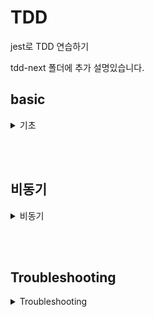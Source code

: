 # TDD

jest로 TDD 연습하기

tdd-next 폴더에 추가 설명있습니다.

## basic

<details>
<summary>기초</summary>

### 설치

```shell
npm i -D jest
```

### 기본 구조

```js
test('2+3은 5다.', () => {
  expect(fn.add(2, 3)).toBe(5);
});
```

- test("설명", 테스트 함수)
- expext(검증 할 대상)
- toBe(기대되는 값)
- .not.toBe(기대되는 값이 나오지 않을 것을 예상)

#### toEqual, toStrictEqual

배열이나 객체는 재귀적으로 돌면서 비교를 하기 때문에 `toBe`가 아닌 `toEqual`을 사용해야 한다.
좀 더 엄격하게 체크하기 위해서는 `toStrictEqual`을 사용해야 한다.
<br /><br />

#### 기타 메서드

- `toBeNull()` -> null 체크
- `toBeUndefined()` -> undefined 체크
- `toBeDefined()` -> defined 체크
- `toBeTruthy()` -> true 체크
- `toBeFalsy()` -> false 체크
- `toBeGreaterThan(1)` -> 크다
- `toBeGreaterThanOrEqual(1)` -> 크거나 같다
- `toBeLessThan(1)` -> 작다
- `toBeLessThanOrEqual(1)` -> 작거나 같다
- `toBeCloseTo(1)` -> 값이 가까운지 체크 (0.1 + 0.2)
- `toMatch(/a/)` -> 정규표현식
- `toContain("song")` -> 배열에서 특정 요소 검색
- `toThrow()` -> 에러 체크
- `toThrow("-")` -> 에러 내용 체크
- `toBe` ->

<br /><br />

</details>

<br /><br />

## 비동기

<details>
<summary>비동기</summary>

### callback

비동기 코드를 일반적으로 사용하면 jest는 시간을 기다리지 않고 바로 테스트를 종료합니다.  
따라서 done을 인자로 받아 done을 호출하면 됩니다.

e.g.

```js
test('이름은 song - callback', done => {
  function testCallback(name) {
    try {
      expect(name).toBe('song');
      done();
    } catch (error) {
      console.error(error);
      done();
    }
  }
  fn.getName(testCallback);
});
```

### promise

promise의 경우 jest는 resolve를 기다립니다.  
test안에서는 두 가지 방법이 있습니다.

1. return
2. resolves 혹은 rejects matcher 이용하기

```js
test('이름은 song - promise', () => {
  // resolves or rejects
  return expect(fn.getNamePromise()).resolves.toBe('song');
  // or
  return fn.getNamePromise().then(name => {
    expect(name).toBe('song');
  });
});
```

### async

```js
test('이름은 song - async', async () => {
  const name = await fn.getNamePromise();
  expect(name).toBe('song');
  // or
  // await expect(fn.getNamePromise()).resolves.toBe('song');
});
```

</details>

<br /><br />

## Troubleshooting

<details>
<summary>Troubleshooting</summary>

에러 : `SyntaxError: Cannot use import statement outside a module`

해결 :

1. babel 설치

```shell
npm i -D @babel/core @babel/preset-env @babel/plugin-transform-modules-commonjs @babel/plugin-transform-runtime
```

2. babel.config.js 추가

```js
module.exports = {
  presets: ['@babel/preset-env'],
  env: { test: { plugins: ['@babel/plugin-transform-modules-commonjs', '@babel/plugin-transform-runtime'] } },
};
```

</details>
